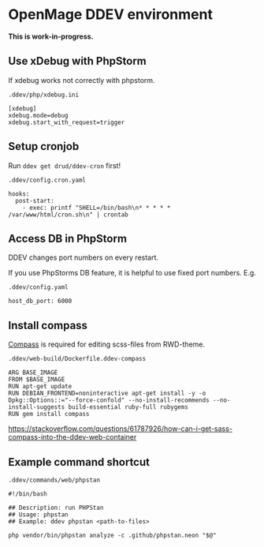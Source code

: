 # OpenMage DDEV environment

__This is work-in-progress.__

## Use xDebug with PhpStorm

If xdebug works not correctly with phpstorm.

`.ddev/php/xdebug.ini`

```
[xdebug]
xdebug.mode=debug
xdebug.start_with_request=trigger
```

## Setup cronjob

Run `ddev get drud/ddev-cron` first!

`.ddev/config.cron.yaml`

```
hooks:
  post-start:
    - exec: printf "SHELL=/bin/bash\n* * * * * /var/www/html/cron.sh\n" | crontab

```
## Access DB in PhpStorm

DDEV changes port numbers on every restart.

If you use PhpStorms DB feature, it is helpful to use fixed port numbers. E.g. 

`.ddev/config.yaml`

```
host_db_port: 6000
```

## Install compass

[Compass](http://compass-style.org/) is required for editing scss-files from RWD-theme.

`.ddev/web-build/Dockerfile.ddev-compass`

```
ARG BASE_IMAGE
FROM $BASE_IMAGE
RUN apt-get update
RUN DEBIAN_FRONTEND=noninteractive apt-get install -y -o Dpkg::Options::="--force-confold" --no-install-recommends --no-install-suggests build-essential ruby-full rubygems
RUN gem install compass
```

https://stackoverflow.com/questions/61787926/how-can-i-get-sass-compass-into-the-ddev-web-container

## Example command shortcut

`.ddev/commands/web/phpstan`

```
#!/bin/bash

## Description: run PHPStan
## Usage: phpstan
## Example: ddev phpstan <path-to-files>

php vendor/bin/phpstan analyze -c .github/phpstan.neon "$@"
```